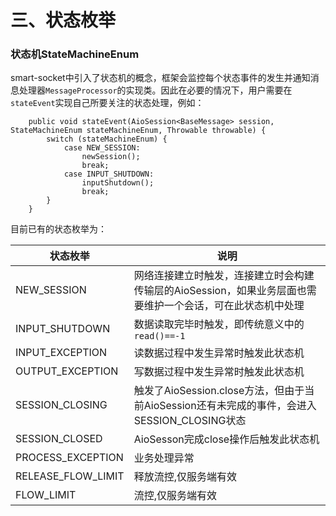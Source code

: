 三、状态枚举
===

### 状态机StateMachineEnum
smart-socket中引入了状态机的概念，框架会监控每个状态事件的发生并通知消息处理器`MessageProcessor`的实现类。因此在必要的情况下，用户需要在`stateEvent`实现自己所要关注的状态处理，例如：
```
    public void stateEvent(AioSession<BaseMessage> session, StateMachineEnum stateMachineEnum, Throwable throwable) {
        switch (stateMachineEnum) {
            case NEW_SESSION:
                newSession();
                break;
            case INPUT_SHUTDOWN:
                inputShutdown();
                break;
        }
    }
```
目前已有的状态枚举为：
 
| 状态枚举|说明|
|---|---|
|NEW_SESSION|网络连接建立时触发，连接建立时会构建传输层的AioSession，如果业务层面也需要维护一个会话，可在此状态机中处理|
|INPUT_SHUTDOWN|数据读取完毕时触发，即传统意义中的`read()==-1`|
|INPUT_EXCEPTION|读数据过程中发生异常时触发此状态机|
|OUTPUT_EXCEPTION|写数据过程中发生异常时触发此状态机|
|SESSION_CLOSING|触发了AioSession.close方法，但由于当前AioSession还有未完成的事件，会进入SESSION_CLOSING状态|
|SESSION_CLOSED|AioSesson完成close操作后触发此状态机|
|PROCESS_EXCEPTION|业务处理异常|
|RELEASE_FLOW_LIMIT|释放流控,仅服务端有效|
|FLOW_LIMIT|流控,仅服务端有效|



